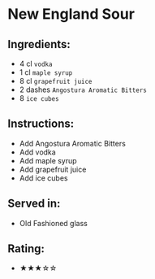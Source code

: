 # New England Sour

## Ingredients:
- 4 cl `vodka`
- 1 cl `maple syrup`
- 8 cl `grapefruit juice`
- 2 dashes `Angostura Aromatic Bitters`
- 8 `ice cubes`

## Instructions:
- Add Angostura Aromatic Bitters
- Add vodka
- Add maple syrup
- Add grapefruit juice
- Add ice cubes

## Served in:
- Old Fashioned glass

## Rating:
- ★★★☆☆
